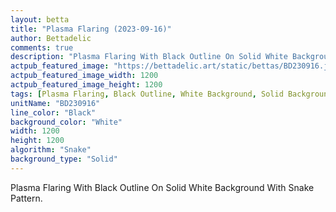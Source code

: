 ```yaml
---
layout: betta
title: "Plasma Flaring (2023-09-16)"
author: Bettadelic
comments: true
description: "Plasma Flaring With Black Outline On Solid White Background With Snake Pattern."
actpub_featured_image: "https://bettadelic.art/static/bettas/BD230916.jpg"
actpub_featured_image_width: 1200
actpub_featured_image_height: 1200
tags: [Plasma Flaring, Black Outline, White Background, Solid Background Pattern, Snake Pattern, September 2023]
unitName: "BD230916"
line_color: "Black"
background_color: "White"
width: 1200
height: 1200
algorithm: "Snake"
background_type: "Solid"
---
```


Plasma Flaring With Black Outline On Solid White Background With Snake Pattern.
